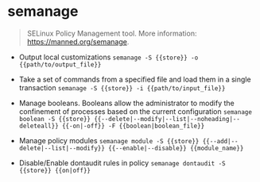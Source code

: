 # semanage
> SELinux Policy Management tool.
> More information: <https://manned.org/semanage>.

- Output local customizations
`semanage -S {{store}} -o {{path/to/output_file}}`

- Take a set of commands from a specified file and load them in a single transaction
`semanage -S {{store}} -i {{path/to/input_file}}`

- Manage booleans. Booleans allow the administrator to modify the confinement of processes based on the current configuration
`semanage boolean -S {{store}} {{--delete|--modify|--list|--noheading|--deleteall}} {{-on|-off}} -F {{boolean|boolean_file}}`

- Manage policy modules
`semanage module -S {{store}} {{--add|--delete|--list|--modify}} {{--enable|--disable}} {{module_name}}`

- Disable/Enable dontaudit rules in policy
`semanage dontaudit -S {{store}} {{on|off}}`
